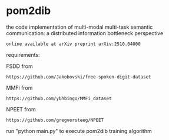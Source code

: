 # pom2dib
the code implementation of multi-modal multi-task semantic communication: a distributed information bottleneck perspective

    online available at arXiv preprint arXiv:2510.04000

requirements:

FSDD from 
    
    https://github.com/Jakobovski/free-spoken-digit-dataset

MMFi from 

    https://github.com/ybhbingo/MMFi_dataset

NPEET from 
    
    https://github.com/gregversteeg/NPEET

run "python main.py" to execute pom2dib training algorithm
